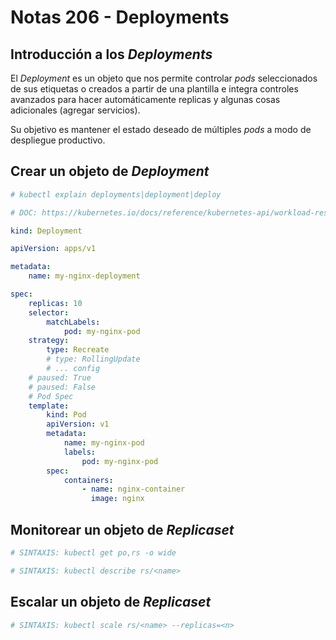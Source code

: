 # Notas 206 - Deployments

## Introducción a los *Deployments*

El *Deployment* es un objeto que nos permite controlar *pods* seleccionados de sus etiquetas o creados a partir de una plantilla e integra controles avanzados para hacer automáticamente replicas y algunas cosas adicionales (agregar servicios).

Su objetivo es mantener el estado deseado de múltiples *pods* a modo de despliegue productivo.

## Crear un objeto de *Deployment*

```yaml
# kubectl explain deployments|deployment|deploy

# DOC: https://kubernetes.io/docs/reference/kubernetes-api/workload-resources/deployment-v1/#Deployment

kind: Deployment

apiVersion: apps/v1

metadata:
    name: my-nginx-deployment

spec:
    replicas: 10
    selector:
        matchLabels:
            pod: my-nginx-pod
    strategy:
        type: Recreate
        # type: RollingUpdate
        # ... config
    # paused: True
    # paused: False
    # Pod Spec
    template:
        kind: Pod
        apiVersion: v1
        metadata:
            name: my-nginx-pod
            labels:
                pod: my-nginx-pod
        spec:
            containers:
                - name: nginx-container
                  image: nginx
```

## Monitorear un objeto de *Replicaset*

```bash
# SINTAXIS: kubectl get po,rs -o wide

# SINTAXIS: kubectl describe rs/<name>
```

## Escalar un objeto de *Replicaset*

```bash
# SINTAXIS: kubectl scale rs/<name> --replicas=<n>
```